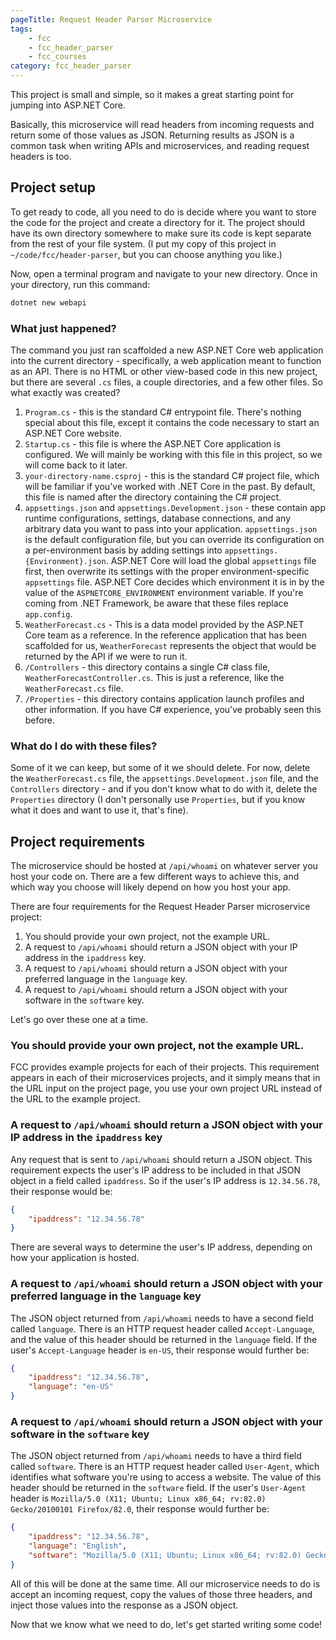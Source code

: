 ```yaml
---
pageTitle: Request Header Parser Microservice
tags:
    - fcc
    - fcc_header_parser
    - fcc_courses
category: fcc_header_parser
---
```

This project is small and simple, so it makes a great starting point for jumping into ASP.NET Core.

Basically, this microservice will read headers from incoming requests and return some of those values as JSON. Returning results as JSON is a common task when writing APIs and microservices, and reading request headers is too.

## Project setup

To get ready to code, all you need to do is decide where you want to store the code for the project and create a directory for it. The project should have its own directory somewhere to make sure its code is kept separate from the rest of your file system. (I put my copy of this project in `~/code/fcc/header-parser`, but you can choose anything you like.)

Now, open a terminal program and navigate to your new directory. Once in your directory, run this command:

```bash
dotnet new webapi
```

### What just happened?

The command you just ran scaffolded a new ASP.NET Core web application into the current directory - specifically, a web application meant to function as an API. There is no HTML or other view-based code in this new project, but there are several `.cs` files, a couple directories, and a few other files. So what exactly was created?

1. `Program.cs` - this is the standard C# entrypoint file. There's nothing special about this file, except it contains the code necessary to start an ASP.NET Core website.
2. `Startup.cs` - this file is where the ASP.NET Core application is configured. We will mainly be working with this file in this project, so we will come back to it later.
3. `your-directory-name.csproj` - this is the standard C# project file, which will be familiar if you've worked with .NET Core in the past. By default, this file is named after the directory containing the C# project.
4. `appsettings.json` and `appsettings.Development.json` - these contain app runtime configurations, settings, database connections, and any arbitrary data you want to pass into your application. `appsettings.json` is the default configuration file, but you can override its configuration on a per-environment basis by adding settings into `appsettings.{Environment}.json`. ASP.NET Core will load the global `appsettings` file first, then overwrite its settings with the proper environment-specific `appsettings` file. ASP.NET Core decides which environment it is in by the value of the `ASPNETCORE_ENVIRONMENT` environment variable. If you're coming from .NET Framework, be aware that these files replace `app.config`.
5. `WeatherForecast.cs` - This is a data model provided by the ASP.NET Core team as a reference. In the reference application that has been scaffolded for us, `WeatherForecast` represents the object that would be returned by the API if we were to run it.
6. `/Controllers` - this directory contains a single C# class file, `WeatherForecastController.cs`. This is just a reference, like the `WeatherForecast.cs` file.
7. `/Properties` - this directory contains application launch profiles and other information. If you have C# experience, you've probably seen this before.

### What do I do with these files?

Some of it we can keep, but some of it we should delete. For now, delete the `WeatherForecast.cs` file, the `appsettings.Development.json` file, and the `Controllers` directory - and if you don't know what to do with it, delete the `Properties` directory (I don't personally use `Properties`, but if you know what it does and want to use it, that's fine).

## Project requirements

The microservice should be hosted at `/api/whoami` on whatever server you host your code on. There are a few different ways to achieve this, and which way you choose will likely depend on how you host your app.

There are four requirements for the Request Header Parser microservice project:

1. You should provide your own project, not the example URL.
2. A request to `/api/whoami` should return a JSON object with your IP address in the `ipaddress` key.
3. A request to `/api/whoami` should return a JSON object with your preferred language in the `language` key.
4. A request to `/api/whoami` should return a JSON object with your software in the `software` key.

Let's go over these one at a time.

### You should provide your own project, not the example URL.

FCC provides example projects for each of their projects. This requirement appears in each of their microservices projects, and it simply means that in the URL input on the project page, you use your own project URL instead of the URL to the example project.

### A request to `/api/whoami` should return a JSON object with your IP address in the `ipaddress` key

Any request that is sent to `/api/whoami` should return a JSON object. This requirement expects the user's IP address to be included in that JSON object in a field called `ipaddress`. So if the user's IP address is `12.34.56.78`, their response would be:

```json
{
    "ipaddress": "12.34.56.78"
}
```

There are several ways to determine the user's IP address, depending on how your application is hosted.

### A request to `/api/whoami` should return a JSON object with your preferred language in the `language` key

The JSON object returned from `/api/whoami` needs to have a second field called `language`. There is an HTTP request header called `Accept-Language`, and the value of this header should be returned in the `language` field. If the user's `Accept-Language` header is `en-US`, their response would further be:

```json
{
    "ipaddress": "12.34.56.78",
    "language": "en-US"
}
```

### A request to `/api/whoami` should return a JSON object with your software in the `software` key

The JSON object returned from `/api/whoami` needs to have a third field called `software`. There is an HTTP request header called `User-Agent`, which identifies what software you're using to access a website. The value of this header should be returned in the `software` field. If the user's `User-Agent` header is `Mozilla/5.0 (X11; Ubuntu; Linux x86_64; rv:82.0) Gecko/20100101 Firefox/82.0`, their response would further be:

```json
{
    "ipaddress": "12.34.56.78",
    "language": "English",
    "software": "Mozilla/5.0 (X11; Ubuntu; Linux x86_64; rv:82.0) Gecko/20100101 Firefox/82.0"
}
```

All of this will be done at the same time. All our microservice needs to do is accept an incoming request, copy the values of those three headers, and inject those values into the response as a JSON object.

Now that we know what we need to do, let's get started writing some code!